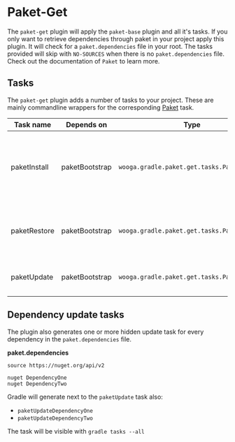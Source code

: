 Paket-Get
=========

The `paket-get` plugin will apply the `paket-base` plugin and all it's tasks.
If you only want to retrieve dependencies through paket in your project apply this plugin. It will check for a `paket.dependencies` file in your root. The tasks provided will skip with `NO-SOURCES` when there is no `paket.dependencies` file.
Check out the documentation of `Paket` to learn more.

Tasks
-----

The `paket-get` plugin adds a number of tasks to your project. These are mainly commandline wrappers for the corresponding [Paket][paket] task.

| Task name      | Depends on     | Type                                           | Description |
| -------------- | -------------- | ---------------------------------------------- | ----------- |
| paketInstall   | paketBootstrap | `wooga.gradle.paket.get.tasks.PaketInstall`    | Download the dependencies specified by the paket.dependencies or paket.lock file into the packages/ directory and update projects.|
| paketRestore   | paketBootstrap | `wooga.gradle.paket.get.tasks.PaketRestore`    | Download the dependencies specified by the paket.lock file into the `packages/` directory. |
| paketUpdate    | paketBootstrap | `wooga.gradle.paket.get.tasks.PaketUpdate`     | Update one or all dependencies to their latest version and update projects |

Dependency update tasks
-----------------------

The plugin also generates one or more hidden update task for every dependency in the `paket.dependencies` file.

**paket.dependencies**
```
source https://nuget.org/api/v2

nuget DependencyOne
nuget DependencyTwo
```

Gradle will generate next to the `paketUpdate` task also:

* `paketUpdateDependencyOne`
* `paketUpdateDependencyTwo`

The task will be visible with `gradle tasks --all`

[paket]:                https://fsprojects.github.io/Paket/ "Paket"
